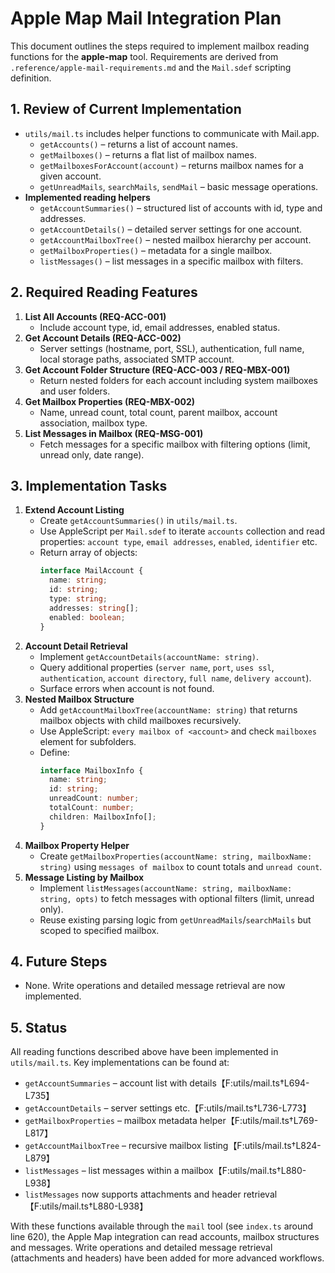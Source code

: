 # Apple Map Mail Integration Plan

This document outlines the steps required to implement mailbox reading functions for the **apple-map** tool.  Requirements are derived from `.reference/apple-mail-requirements.md` and the `Mail.sdef` scripting definition.

## 1. Review of Current Implementation
- `utils/mail.ts` includes helper functions to communicate with Mail.app.
  - `getAccounts()` – returns a list of account names.
  - `getMailboxes()` – returns a flat list of mailbox names.
  - `getMailboxesForAccount(account)` – returns mailbox names for a given account.
  - `getUnreadMails`, `searchMails`, `sendMail` – basic message operations.
- **Implemented reading helpers**
  - `getAccountSummaries()` – structured list of accounts with id, type and addresses.
  - `getAccountDetails()` – detailed server settings for one account.
  - `getAccountMailboxTree()` – nested mailbox hierarchy per account.
  - `getMailboxProperties()` – metadata for a single mailbox.
  - `listMessages()` – list messages in a specific mailbox with filters.

## 2. Required Reading Features
1. **List All Accounts (REQ-ACC-001)**
   - Include account type, id, email addresses, enabled status.
2. **Get Account Details (REQ-ACC-002)**
   - Server settings (hostname, port, SSL), authentication, full name, local storage paths, associated SMTP account.
3. **Get Account Folder Structure (REQ-ACC-003 / REQ-MBX-001)**
   - Return nested folders for each account including system mailboxes and user folders.
4. **Get Mailbox Properties (REQ-MBX-002)**
   - Name, unread count, total count, parent mailbox, account association, mailbox type.
5. **List Messages in Mailbox (REQ-MSG-001)**
   - Fetch messages for a specific mailbox with filtering options (limit, unread only, date range).

## 3. Implementation Tasks
1. **Extend Account Listing**
   - Create `getAccountSummaries()` in `utils/mail.ts`.
   - Use AppleScript per `Mail.sdef` to iterate `accounts` collection and read properties: `account type`, `email addresses`, `enabled`, `identifier` etc.
   - Return array of objects:
     ```ts
     interface MailAccount {
       name: string;
       id: string;
       type: string;
       addresses: string[];
       enabled: boolean;
     }
     ```
2. **Account Detail Retrieval**
   - Implement `getAccountDetails(accountName: string)`.
   - Query additional properties (`server name`, `port`, `uses ssl`, `authentication`, `account directory`, `full name`, `delivery account`).
   - Surface errors when account is not found.
3. **Nested Mailbox Structure**
   - Add `getAccountMailboxTree(accountName: string)` that returns mailbox objects with child mailboxes recursively.
   - Use AppleScript: `every mailbox of <account>` and check `mailboxes` element for subfolders.
   - Define:
     ```ts
     interface MailboxInfo {
       name: string;
       id: string;
       unreadCount: number;
       totalCount: number;
       children: MailboxInfo[];
     }
     ```
4. **Mailbox Property Helper**
   - Create `getMailboxProperties(accountName: string, mailboxName: string)` using `messages of mailbox` to count totals and `unread count`.
5. **Message Listing by Mailbox**
   - Implement `listMessages(accountName: string, mailboxName: string, opts)` to fetch messages with optional filters (limit, unread only).
   - Reuse existing parsing logic from `getUnreadMails`/`searchMails` but scoped to specified mailbox.

## 4. Future Steps
- None. Write operations and detailed message retrieval are now implemented.

## 5. Status

All reading functions described above have been implemented in `utils/mail.ts`.
Key implementations can be found at:

- `getAccountSummaries` – account list with details【F:utils/mail.ts†L694-L735】
- `getAccountDetails` – server settings etc.【F:utils/mail.ts†L736-L773】
- `getMailboxProperties` – mailbox metadata helper【F:utils/mail.ts†L769-L817】
- `getAccountMailboxTree` – recursive mailbox listing【F:utils/mail.ts†L824-L879】
- `listMessages` – list messages within a mailbox【F:utils/mail.ts†L880-L938】
- `listMessages` now supports attachments and header retrieval【F:utils/mail.ts†L880-L938】

With these functions available through the `mail` tool (see `index.ts` around line 620), the Apple Map integration can read accounts, mailbox structures and messages. Write operations and detailed message retrieval (attachments and headers) have been added for more advanced workflows.

